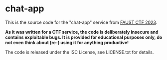 chat-app
========

This is the source code for the "chat-app" service from [FAUST CTF 2023](https://2023.faustctf.net).

**As it was written for a CTF service, the code is deliberately insecure and contains exploitable bugs. It
is provided for educational purposes only, do not even think about (re-) using it for anything productive!**

The code is released under the ISC License, see LICENSE.txt for details.
